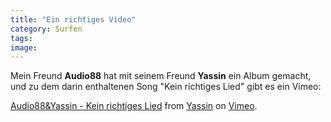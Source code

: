 ```yaml
---
title: "Ein richtiges Video"
category: Surfen
tags: 
image: 
---
```


Mein Freund **Audio88** hat mit seinem Freund **Yassin** ein Album gemacht, und zu dem darin enthaltenen Song "Kein richtiges Lied" gibt es ein Vimeo:  
  
[Audio88&Yassin - Kein richtiges Lied](http://vimeo.com/3045310) from [Yassin](http://vimeo.com/user1241214) on [Vimeo](http://vimeo.com).